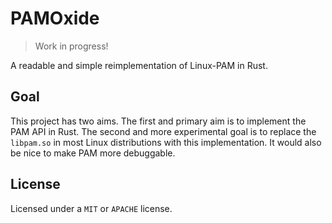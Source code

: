 # PAMOxide

> Work in progress!

A readable and simple reimplementation of Linux-PAM in Rust.

## Goal

This project has two aims. The first and primary aim is to implement the PAM API in Rust. The second and more experimental goal is to replace the `libpam.so` in most Linux distributions with this implementation. It would also be nice to make PAM more debuggable.

## License

Licensed under a `MIT` or `APACHE` license.